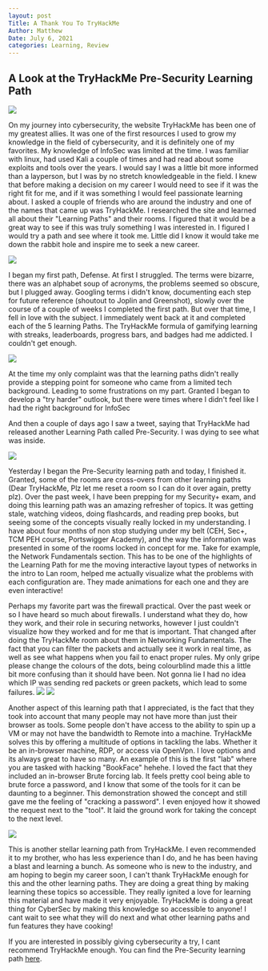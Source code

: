 ```yaml
---
layout: post
Title: A Thank You To TryHackMe
Author: Matthew
Date: July 6, 2021
categories: Learning, Review
---
```

## A Look at the TryHackMe Pre-Security Learning Path

<img src="/assets/TryHackMePost/THMlogo.png">

On my journey into cybersecurity, the website TryHackMe has been one of my greatest allies. It was one of the first resources I used to grow my knowledge in the field of cybersecurity, and it is definitely one of my favorites.
My knowledge of InfoSec was limited at the time. I was familiar with linux, had used Kali a couple of times and had read about some exploits and tools over the years. I would say I was a little bit more informed than a layperson, but I was by no stretch knowledgeable in the field.
I knew that before making a decision on my career I would need to see if it was the right fit for me, and if it was something I would feel passionate learning about. I asked a couple of friends who are around the industry and one of the names that came up was TryHackMe.
I researched the site and learned all about their "Learning Paths" and their rooms. I figured that it would be a great way to see if this was truly something I was interested in. I figured I would try a path and see where it took me. Little did I know it would take me down the rabbit hole and inspire me to seek a new career.

<img src="/assets/TryHackMePost/alice.gif">

I began my first path, Defense. At first I struggled. The terms were bizarre, there was an alphabet soup of acronyms, the problems seemed so obscure, but I plugged away.
Googling terms i didn't know, documenting each step for future reference (shoutout to Joplin and Greenshot), slowly over the course of a couple of weeks I completed the first path. But over that time, I fell in love with the subject. I immediately went back at it and completed each of the 5 learning Paths. The TryHackMe formula of gamifying learning with streaks, leaderboards, progress bars, and badges had me addicted.
I couldn't get enough.

<img src="/assets/TryHackMePost/tyrone-biggums.png">

At the time my only complaint was that the learning paths didn't really provide a stepping point for someone who came from a limited tech background. Leading to some frustrations on my part. Granted I began to develop a "try harder" outlook, but there were times where I didn't feel like I had the right background for InfoSec

And then a couple of days ago I saw a tweet, saying that TryHackMe had released another Learning Path called Pre-Security. I was dying to see what was inside.

<img src="/assets/TryHackMePost/whatsinthebox.gif">

Yesterday I began the Pre-Security learning path and today, I finished it. Granted, some of the rooms are cross-overs from other learning paths (Dear TryHackMe, Plz let me reset a room so I can do it over again, pretty plz).
Over the past week, I have been prepping for my Security+ exam, and doing this learning path was an amazing refresher of topics. It was getting stale, watching videos, doing flashcards, and reading prep books, but seeing some of the concepts visually really locked in my understanding.
I have about four months of non stop studying under my belt (CEH, Sec+, TCM PEH course, Portswigger Academy), and the way the information was presented in some of the rooms locked in concept for me.
Take for example, the Network Fundamentals section. This has to be one of the highlights of the Learning Path for me the moving interactive layout types of networks in the intro to Lan room, helped me actually visualize what the problems with each configuration are. They made animations for each one and they are even interactive!

Perhaps my favorite part was the firewall practical. Over the past week or so I have heard so much about firewalls.
I understand what they do, how they work, and their role in securing networks, however I just couldn't visualize how they worked and for me that is important.
That changed after doing the TryHackMe room about them in Networking Fundamentals. The fact that you can filter the packets and actually see it work in real time, as well as see what happens when you fail to enact proper rules.
My only gripe please change the colours of the dots, being colourblind made this a little bit more confusing than it should have been. Not gonna lie I had no idea which IP was sending red packets or green packets, which lead to some failures.
<img src="/assets/TryHackMePost/Firewall-start.png">
<img src="/assets/TryHackMePost/Firewall-fail.png">

Another aspect of this learning path that I appreciated, is the fact that they took into account that many people may not have more than just their browser as tools. Some people don't have access to the ability to spin up a VM or may not have the bandwidth to Remote into a machine. TryHackMe solves this by offering a multitude of options in tackling the labs. Whether it be an in-browser machine, RDP, or access via OpenVpn. I love options and its always great to have so many.
An example of this is the first "lab" where you are tasked with hacking "BookFace" hehehe.
I loved the fact that they included an in-browser Brute forcing lab. It feels pretty cool being able to brute force a password, and I know that some of the tools for it can be daunting to a beginner. This demonstration showed the concept and still gave me the feeling of "cracking a password". I even enjoyed how it showed the request next to the "tool". It laid the ground work for taking the concept to the next level.

<img src="/assets/TryHackMePost/bookface-brute.png">

This is another stellar learning path from TryHackMe. I even recommended it to my brother, who has less experience than I do, and he has been having a blast and learning a bunch.
As someone who is new to the industry, and am hoping to begin my career soon, I can't thank TryHackMe enough for this and the other learning paths. They are doing a great thing by making learning these topics so accessible.
They really ignited a love for learning this material and have made it very enjoyable. TryHackMe is doing a great thing for CyberSec by making this knowledge so accessible to anyone!
I cant wait to see what they will do next and what other learning paths and fun features they have cooking!


If you are interested in possibly giving cybersecurity a try, I cant recommend TryHackMe enough.
You can find the Pre-Security learning path [here](https://tryhackme.com/room/beginnerpathintro).

